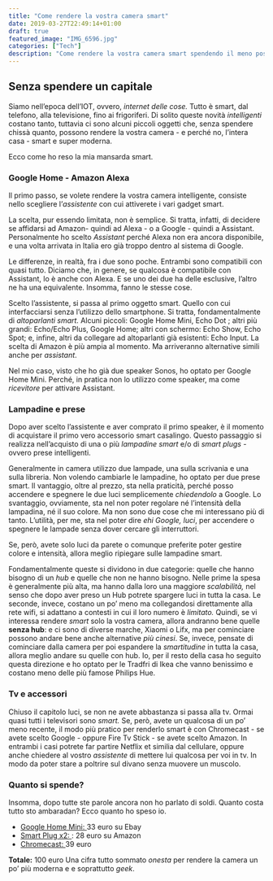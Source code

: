```yaml
---
title: "Come rendere la vostra camera smart"
date: 2019-03-27T22:49:14+01:00
draft: true
featured_image: "IMG_6596.jpg"
categories: ["Tech"]
description: "Come rendere la vostra camera smart spendendo il meno possibile"
---
```


## Senza spendere un capitale
Siamo nell’epoca dell’IOT,  ovvero, _internet delle cose._ Tutto è smart, dal telefono, alla televisione, fino ai frigoriferi. 
Di solito queste novità _intelligenti_ costano tanto, tuttavia ci sono alcuni piccoli oggetti che, senza spendere chissà quanto, possono rendere la vostra camera - e perché no, l’intera casa - smart e super moderna. 

Ecco come ho reso la mia mansarda smart. 

### Google Home - Amazon Alexa
Il primo passo, se volete rendere la vostra camera intelligente, consiste nello scegliere l’_assistente_ con cui attiverete i vari gadget smart.

La scelta, pur essendo limitata, non è semplice. Si tratta, infatti, di decidere se affidarsi ad Amazon- quindi ad Alexa - o a Google - quindi a Assistant. Personalmente ho scelto _Assistant_ perché Alexa non era ancora disponibile, e una volta arrivata in Italia ero già troppo dentro al sistema di Google. 

Le differenze, in realtà, fra i due sono poche. Entrambi sono compatibili con quasi tutto. Diciamo che, in genere, se qualcosa è compatibile con Assistant, lo è anche con Alexa.  E se uno dei due ha delle esclusive, l’altro ne ha una equivalente. Insomma, fanno le stesse cose. 

Scelto l’assistente, si passa al primo oggetto smart. Quello con cui interfacciarsi senza l’utilizzo dello smartphone. 
Si tratta, fondamentalmente di _altoparlanti smart._ Alcuni piccoli: Google Home Mini, Echo Dot ; altri più grandi: Echo/Echo Plus, Google Home; altri con schermo: Echo Show, Echo Spot; e, infine, altri da collegare ad altoparlanti già esistenti: Echo Input.  La scelta di Amazon è più ampia al momento. Ma arriveranno alternative simili anche per _assistant_.

Nel mio caso, visto che ho già due speaker Sonos, ho optato per Google Home Mini. Perché, in pratica non lo utilizzo come speaker, ma come _ricevitore_ per attivare Assistant.  

### Lampadine e prese
Dopo aver scelto l’assistente e aver comprato il primo speaker, è il momento di acquistare il primo vero accessorio smart casalingo. Questo passaggio si realizza nell’acquisto di una o più _lampadine smart_ e/o di _smart plugs_ - ovvero prese intelligenti. 

Generalmente in camera utilizzo due lampade, una sulla scrivania e una sulla libreria. Non volendo cambiarle le lampadine, ho optato per due prese smart. Il vantaggio, oltre al prezzo, sta nella praticità, perché posso accendere e spegnere le due luci semplicemente _chiedendolo_ a Google. Lo svantaggio, ovviamente, sta nel non poter regolare né l’intensità della lampadina, né il suo colore.  Ma non sono due cose che mi interessano più di tanto. L’utilità, per me, sta nel poter dire  _ehi Google, luci_, per accendere o spegnere le lampade senza dover cercare gli interruttori. 

Se, però, avete solo luci da parete o comunque preferite poter gestire colore e intensità, allora meglio ripiegare sulle lampadine smart. 

Fondamentalmente queste si dividono in due categorie: quelle che hanno bisogno di un _hub_ e quelle che non ne hanno bisogno. Nelle prime la spesa è generalmente più alta, ma hanno dalla loro una maggiore _scalabilità,_ nel senso che dopo aver preso un Hub potrete spargere luci in tutta la casa. Le seconde, invece, costano un po’ meno ma collegandosi direttamente alla rete wifi, si adattano a contesti in cui il loro numero è _limitato._ Quindi, se vi interessa rendere _smart_ solo la vostra camera, allora andranno bene quelle **senza hub**: e ci sono di diverse marche, Xiaomi o Lifx, ma per cominciare possono andare bene anche alternative _più cinesi_.
Se, invece, pensate di cominciare dalla camera per poi espandere la _smartitudine_ in tutta la casa, allora meglio andare su quelle con hub. Io, per il resto della casa ho seguito questa direzione e ho optato per le Tradfri di Ikea che vanno benissimo e costano meno delle più famose Philips Hue. 

### Tv e accessori
Chiuso il capitolo luci, se non ne avete abbastanza si passa alla tv. Ormai quasi tutti i televisori sono _smart._ Se, però, avete un qualcosa di un po’ meno recente, il modo più pratico per renderlo smart è con Chromecast - se avete scelto Google - oppure Fire Tv Stick - se avete scelto Amazon. In entrambi i casi potrete far partire Netflix et similia dal cellulare, oppure anche chiedere al vostro _assistente_ di mettere lui qualcosa per voi in tv. 
In modo da poter stare a poltrire sul divano senza muovere un muscolo.

### Quanto si spende?
Insomma, dopo tutte ste parole ancora non ho parlato di soldi. Quanto costa tutto sto ambaradan? Ecco quanto ho speso io. 

* <a href="https://www.ebay.it/p/Google-Home-Mini-Bianco-ancora-Imballato/14024826366?iid=183686997147&chn=ps" target="_blank" rel="nofollow" title="google home mini">Google Home Mini: </a> 33 euro su Ebay
* <a href="https://amzn.to/2WrKej4" target="_blank" rel="nofollow" title="smart plug">Smart Plug x2: </a>: 28 euro su Amazon
* <a href="https://store.google.com/it/product/chromecast" target="_blank" rel="nofollow" title="chromecast">Chromecast: </a> 39 euro

**Totale:** 100 euro 
Una cifra tutto sommato _onesta_ per rendere la camera un po’ più moderna e e soprattutto _geek_.
